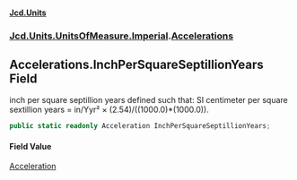 #### [Jcd.Units](index.md 'index')
### [Jcd.Units.UnitsOfMeasure.Imperial](Jcd.Units.UnitsOfMeasure.Imperial.md 'Jcd.Units.UnitsOfMeasure.Imperial').[Accelerations](Accelerations.md 'Jcd.Units.UnitsOfMeasure.Imperial.Accelerations')

## Accelerations.InchPerSquareSeptillionYears Field

inch per square septillion years defined such that: SI centimeter per square sextillion years = in/Yyr² ×
(2.54)/((1000.0)*(1000.0)).

```csharp
public static readonly Acceleration InchPerSquareSeptillionYears;
```

#### Field Value
[Acceleration](Acceleration.md 'Jcd.Units.UnitTypes.Acceleration')